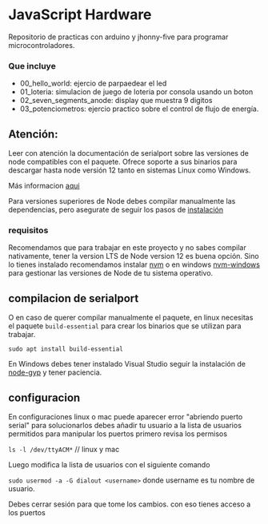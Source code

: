 # JavaScript Hardware

Repositorio de practicas con arduino y jhonny-five para programar microcontroladores.

### Que incluye

- 00_hello_world: ejercio de parpaedear el led
- 01_loteria: simulacion de juego de loteria por consola usando un boton
- 02_seven_segments_anode: display que muestra 9 digitos
- 03_potenciometros: ejercio practico sobre el control de flujo de energía.

## Atención:
Leer con atención la documentación de serialport sobre las versiones de node
compatibles con el paquete. Ofrece soporte a sus binarios para descargar hasta node versión 12
tanto en sistemas Linux como Windows. 

Más informacion [aqui](https://serialport.io/docs/guide-platform-support)

Para versiones superiores de Node debes compilar manualmente las dependencias, pero asegurate de seguir los pasos de [instalación](https://serialport.io/docs/guide-installation#ubuntudebian-linux)

### requisitos
Recomendamos que para trabajar en este proyecto y no sabes compilar nativamente, tener la version LTS de Node version 12 es buena opción. Sino lo tienes instalado recomendamos instalar [nvm](https://github.com/nvm-sh/nvm#installing-and-updating) o en windows [nvm-windows](https://github.com/coreybutler/nvm-windows) para gestionar las versiones de Node de tu sistema operativo.


## compilacion de serialport
O en caso de querer compilar manualmente el paquete, en linux necesitas el paquete `build-essential` para crear los binarios que se utilizan para trabajar.

`sudo apt install build-essential`

En Windows debes tener instalado Visual Studio seguir la instalación de [node-gyp](https://github.com/nodejs/node-gyp#installation) y tener paciencia.

## configuracion
En configuraciones linux o mac puede aparecer error "abriendo puerto serial" para solucionarlos 
debes añadir tu usuario a la lista de usuarios permitidos para manipular los puertos
primero revisa los permisos

`ls -l /dev/ttyACM*`  // linux y mac

Luego modifica la lista de usuarios con el siguiente comando

`sudo usermod -a -G dialout <username>` donde username es tu nombre de usuario. 

Debes cerrar sesión para que tome los cambios. con eso tienes acceso a los puertos


